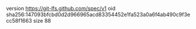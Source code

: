 version https://git-lfs.github.com/spec/v1
oid sha256:147093bfcbd0d2d966965acd83354452e1fa523a0a6f4ab490c9f3ecc58f1663
size 88
